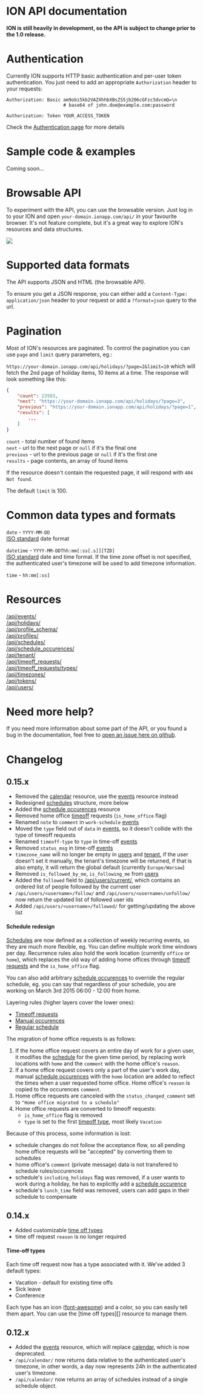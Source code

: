 ION API documentation
============================

**ION is still heavily in development, so the API is subject to change prior to the 1.0 release.**

# Authentication

Currently ION supports HTTP basic authentication and per-user token authentication. You just need to add an appropriate `Authorization` header to your requests:

```
Authorization: Basic am9obi5kb2VAZXhhbXBsZS5jb206cGFzc3dvcmQ=\n
                     # base64 of john.doe@example.com:password

Authorization: Token YOUR_ACCESS_TOKEN
```

Check the [Authentication page][authentication] for more details

# Sample code & examples

Coming soon...

# Browsable API

To experiment with the API, you can use the browsable version. Just log in to your ION and open `your-domain.ionapp.com/api/` in your favourite browser. It's not feature complete, but it's a great way to explore ION's resources and data structures.

![](browsable-api.jpg)

# Supported data formats

The API supports JSON and HTML (the browsable API).

To ensure you get a JSON response, you can either add a `Content-Type: application/json` header to your request or add a `?format=json` query to the url.

# Pagination

Most of ION's resources are paginated. To control the pagination you can use `page` and `limit` query parameters, eg.:

`https://your-domain.ionapp.com/api/holidays/?page=2&limit=10` which will fetch the 2nd page of holiday items, 10 items at a time. The response will look something like this:

```json
{
    "count": 23503,
    "next": "https://your-domain.ionapp.com/api/holidays/?page=3",
    "previous": "https://your-domain.ionapp.com/api/holidays/?page=1", 
    "results": [
        ...
    ]
}
```

`count` - total number of found items  
`next` - url to the next page or `null` if it's the final one  
`previous` - url to the previous page or `null` if it's the first one  
`results` - page contents, an array of found items  

If the resource doesn't contain the requested page, it will respond with `404 Not found`.

The default `limit` is 100.

# Common data types and formats

`date` - `YYYY-MM-DD`  
[ISO standard][iso_date] date format

`datetime` - `YYYY-MM-DDThh:mm[:ss[.s]][TZD]`  
[ISO standard][iso_date] date and time format. If the time zone offset is not specified, the authenticated user's timezone will be used to add timezone information.

`time` - `hh:mm[:ss]`

# Resources
[/api/events/][events]  
[/api/holidays/][holidays]  
[/api/profile_schema/][profile schema]  
[/api/profiles/][profiles]  
[/api/schedules/][schedules]  
[/api/schedule_occurences/][schedule occurences]  
[/api/tenant/][tenant]  
[/api/timeoff_requests/][timeoff requests]  
[/api/timeoff_requests/types/][timeoff types]  
[/api/timezones/][timezones]  
[/api/tokens/][tokens]  
[/api/users/][users]  

# Need more help?

If you need more information about some part of the API, or you found a bug in the documentation, feel free to [open an issue here on github](https://github.com/IONapp/api-docs/issues).

# Changelog

## 0.15.x

- Removed the [calendar][] resource, use the [events][] resource instead
- Redesigned [schedules][] structure, more below
- Added the [schedule occurences][] resource
- Removed home office [timeoff][timeoff requests] requests (`is_home_office` flag)
- Renamed `note` to `comment` in `work-schedule` [events][]
- Moved the `type` field out of `data` in [events][], so it doesn't 
  collide with the type of timeoff requests
- Renamed `timeoff-type` to `type` in time-off [events][]
- Removed `status_msg` in time-off [events][]
- `timezone_name` will no longer be empty in [users][] and [tenant][], if the user doesn't set it manually, the tenant's timezone will be returned, if that is also empty, it will return the global default (currently `Europe/Warsaw`)
- Removed `is_followed_by_me`, `is_following_me` from [users][]
- Added the `followed` field to [/api/users/current/][users], which contains an ordered list of people followed by the current user
- `/api/users/<username>/follow/` and `/api/users/<username>/unfollow/` now return the updated list of followed user ids
- Added `/api/users/<username>/followed/` for getting/updating the above list

#### Schedule redesign

[Schedules][] are now defined as a collection of weekly recurring events, so they are much more flexible, eg. You can define multiple work time windows per day. Recurrence rules also hold the work location (currently `office` or `home`), which replaces the old way of adding home offices through [timeoff requests][] and the `is_home_office` flag.

You can also add arbitrary [schedule occurences][] to override the regular schedule, eg. you can say that regardless of your schedule, you are working on March 3rd 2015 06:00 - 12:00 from home.

Layering rules (higher layers cover the lower ones):
- [Timeoff requests][]
- [Manual occurences][schedule occurences]
- [Regular schedule][schedules]

The migration of home office requests is as follows:

1. If the home office request covers an entire day of work for a given user,
   it modifies the [schedule][schedules] for the given time period, by replacing work locations with `home` and the `comment` with the home office's `reason`.
2. If a home office request covers only a part of the user's work
   day, manual [schedule occurences][] with the `home` location are added to reflect the times when a user requested home office. Home office's `reason` is copied to the occurences `comment`.
3. Home office requests are canceled with the `status_changed_comment` set to
   `"Home office migrated to a schedule"`
4. Home office requests are converted to timeoff requests:
   - `is_home_office` flag is removed
   - `type` is set to the first [timeoff type][timeoff types], 
     most likely `Vacation`

Because of this process, some information is lost:

- schedule changes do not follow the acceptance flow, so all pending 
  home office requests will be "accepted" by converting them to schedules
- home office's `comment` (private message) data is not transfered to 
  schedule rules/occurences
- schedule's `including_holidays` flag was removed, if a user wants to work 
  during a holiday, he has to explicitly add a [schedule occurence][schedule occurences]
- schedule's `lunch_time` field was removed, users can add gaps 
  in their schedule to compensate

## 0.14.x

- Added customizable [time off types][timeoff types]
- time off request `reason` is no longer required

#### Time-off types

Each time off request now has a type associated with it. 
We've added 3 default types:

- Vacation - default for existing time offs
- Sick leave
- Conference

Each type has an icon ([font-awesome][]) and a color, so you can easily tell them apart. You can use the [time off types][] resource to manage them.

## 0.12.x

- Added the [events][] resource, which will replace [calendar][], which is now deprecated.
- `/api/calendar/` now returns data relative to the authenticated user's timezone, in other words, a day now represents 24h in the authenticated user's timezone.
- `/api/calendar/` now returns an array of schedules instead of a single schedule object.

[iso_date]: http://www.w3.org/TR/NOTE-datetime
[font-awesome]: http://fontawesome.io

[authentication]: authentication/README.md "Authentication"
[calendar]: resources/calendar.md "Calendar"
[events]: resources/events.md "Events"
[holidays]: resources/holidays.md "Holidays"
[profile schema]: resources/profile_schema.md "User profile schema"
[profiles]: resources/profiles.md "User profiles"
[schedules]: resources/schedules.md "Schedules"
[schedule occurences]: resources/schedule_occurences.md "Schedule occurences"
[tenant]: resources/tenant.md "Tenant"
[timeoff requests]: resources/timeoff_requests.md "Time-off requests"
[timeoff types]: resources/timeoff_types.md "Time-off types"
[timezones]: resources/timezones.md "Timezones"
[tokens]: resources/tokens.md "Access tokens"
[users]: resources/users.md "Users"
